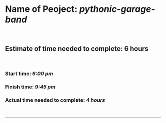 # Name of Peoject: *pythonic-garage-band*

<br>

## Estimate of time needed to complete: 6 hours

<br>

### Start time: ***6:00 pm***

### Finish time: ***9:45 pm***

### Actual time needed to complete: ***4 hours***


<br>
<hr>